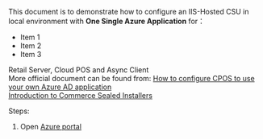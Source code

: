 This document is to demonstrate how to configure an IIS-Hosted CSU in local environment with <b>One Single Azure Application</b> for：
- Item 1
- Item 2
- Item 3

Retail Server,  Cloud POS and Async Client <br/>
More official document can be found from:
[How to configure CPOS to use your own Azure AD application](https://community.dynamics.com/ax/b/axforretail/posts/how-to-point-cpos-to-use-your-own-azure-ad-application)<br>
[Introduction to Commerce Sealed Installers](https://community.dynamics.com/ax/b/axforretail/posts/introducing-sealed-installers)<br/>

Steps:<br/>
1. Open [Azure portal](https://aad.portal.azure.com/)<br/>



        




    
    














